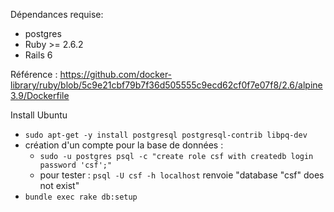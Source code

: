 Dépendances requise:
- postgres
- Ruby >= 2.6.2
- Rails 6

Référence : https://github.com/docker-library/ruby/blob/5c9e21cbf79b7f36d505555c9ecd62cf0f7e07f8/2.6/alpine3.9/Dockerfile


Install Ubuntu

- `sudo apt-get -y install postgresql postgresql-contrib libpq-dev`
- création d'un compte pour la base de données :
  - `sudo -u postgres psql -c "create role csf with createdb login password 'csf';"`
  - pour tester : `psql -U csf -h localhost` renvoie "database "csf" does not exist"
- `bundle exec rake db:setup`
